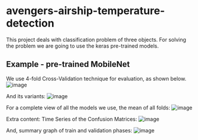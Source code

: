 # avengers-airship-temperature-detection

This project deals with classification problem of three objects.
For solving the problem we are going to use the keras pre-trained models.

## Example - pre-trained MobileNet
We use 4-fold Cross-Validation technique for evaluation, as shown below. 
![image](https://user-images.githubusercontent.com/55198967/125076702-e8dfe380-e0c8-11eb-9bc8-eedf428d5b91.png)

And its variants:
![image](https://user-images.githubusercontent.com/55198967/125076793-044aee80-e0c9-11eb-9fae-9a15ba03af5e.png)

For a complete view of all the models we use, the mean of all folds:
![image](https://user-images.githubusercontent.com/55198967/125077071-59870000-e0c9-11eb-9a73-6e55729f3411.png)

Extra content:
Time Series of the Confusion Matrices:
![image](https://user-images.githubusercontent.com/55198967/125077762-2133f180-e0ca-11eb-805a-fc9b2ae24907.png)

And, summary graph of train and validation phases:
![image](https://user-images.githubusercontent.com/55198967/125077868-47f22800-e0ca-11eb-86ed-0f2d7d8fdfc2.png)

